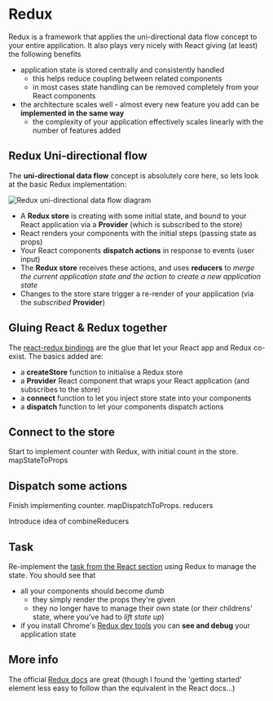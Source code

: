 # Redux

Redux is a framework that applies the uni-directional data flow concept to your entire application. It also plays very nicely with React giving (at least) the following benefits
- application state is stored centrally and consistently handled
  - this helps reduce coupling between related components
  - in most cases state handling can be removed completely from your React components
- the architecture scales well - almost every new feature you add can be **implemented in the same way**
  - the complexity of your application effectively scales linearly with the number of features added

## Redux Uni-directional flow

The **uni-directional data flow** concept is absolutely core here, so lets look at the basic Redux implementation:

![Redux uni-directional data flow diagram](https://rawgit.com/crosslandwa/react-redux-primer/master/redux/ReduxUnidirectional.svg)

- A **Redux store** is creating with some initial state, and bound to your React application via a **Provider** (which is subscribed to the store)
- React renders your components with the initial steps (passing state as props)
- Your React components **dispatch actions** in response to events (user input)
- The **Redux store** receives these actions, and uses **reducers** to *merge the current application state and the action to create a new application state*
- Changes to the store stare trigger a re-render of your application (via the *subscribed* **Provider**)

## Gluing React & Redux together

The [react-redux bindings](http://redux.js.org/docs/basics/UsageWithReact.html) are the glue that let your React app and Redux co-exist. The basics added are:
- a **createStore** function to initialise a Redux store
- a **Provider** React component that wraps your React application (and subscribes to the store)
- a **connect** function to let you inject store state into your components
- a **dispatch** function to let your components dispatch actions

## Connect to the store

Start to implement counter with Redux, with initial count in the store. mapStateToProps

## Dispatch some actions

Finish implementing counter. mapDispatchToProps. reducers

Introduce idea of combineReducers

## Task

Re-implement the [task from the React section](../react#task) using Redux to manage the state. You should see that
- all your components should become *dumb*
  - they simply render the props they're given
  - they no longer have to manage their own state (or their childrens' state, where you've had to *lift state up*)
- if you install Chrome's [Redux dev tools](https://github.com/gaearon/redux-devtools) you can **see and debug** your application state

## More info

The official [Redux docs](http://redux.js.org/) are great (though I found the 'getting started' element less easy to follow than the equivalent in the React docs...)
